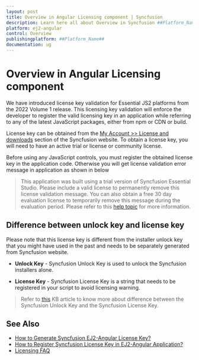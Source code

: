 ```yaml
---
layout: post
title: Overview in Angular Licensing component | Syncfusion
description: Learn here all about Overview in Syncfusion ##Platform_Name## Licensing component of Syncfusion Essential JS 2 and more.
platform: ej2-angular
control: Overview 
publishingplatform: ##Platform_Name##
documentation: ug
---
```


# Overview in Angular Licensing component

We have introduced license key validation for Essential JS2 platforms from the 2022 Volume 1 release. This licensing key validation will enforce the developer to register the valid licensing key in an application while referring to any of the latest JavaScript packages, either from npm or CDN or build.

License key can be obtained from the [My Account >> License and downloads](https://www.syncfusion.com/account/downloads) section of the Syncfusion website. To obtain a license key, you will need to have an active trial or license or community license.

Before using any JavaScript controls, you must register the obtained license key in the application code. Otherwise you will get license validation error message in application as shown in below

> This application was built using a trial version of Syncfusion Essential Studio. Please include a valid license to permanently remove this license validation message. You can also obtain a free 30 day evaluation license to temporarily remove this message during the evaluation period. Please refer to this [help topic](https://ej2.syncfusion.com/licensing/licensing-errors/#license-key-not-registered) for more information.

## Difference between unlock key and license key

Please note that this license key is different from the installer unlock key that you might have used in the past and needs to be separately generated from Syncfusion website.

* **Unlock Key** - Syncfusion Unlock Key is used to unlock the Syncfusion installers alone.

* **License Key** - Syncfusion License Key is a string that needs to be registered in your script to avoid licensing warning.

> Refer to [this](https://www.syncfusion.com/kb/8950/difference-between-the-unlock-key-and-licensing-key) KB article to know more about difference between the Syncfusion Unlock Key and the Syncfusion License Key.

## See Also

* [How to Generate Syncfusion EJ2-Angular License Key?](https://ej2.syncfusion.com/angular/documentation/licensing/license-key-generation/)
* [How to Register Syncfusion License Key in EJ2-Angular Application?](https://ej2.syncfusion.com/angular/documentation/licensing/license-key-registration/)
* [Licensing FAQ](https://ej2.syncfusion.com/angular/documentation/licensing/licensing-troubleshoot/)
